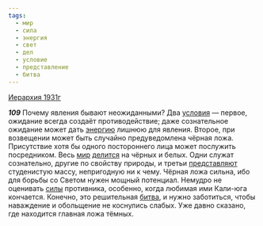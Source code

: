 ```yaml
---
tags:
  - мир
  - сила
  - энергия
  - свет
  - дел
  - условие
  - представление
  - битва
---
```


[Иерархия 1931г](https://127.0.0.1:4002/agni/1931)

___109___
Почему явления бывают неожиданными? Два [условия](../../../tags/#условие) — первое, ожидание всегда создаёт противодействие; даже сознательное ожидание может дать [энергию](../../../tags/#энергия) лишнюю для явления. Второе, при возвещении может быть случайно предуведомлена чёрная ложа. Присутствие хотя бы одного постороннего лица может послужить посредником. Весь [мир](../../../tags/#мир) [делится](../../../tags/#дел) на чёрных и белых. Одни служат сознательно, другие по свойству природы, и третьи [представляют](../../../tags/#представление) студенистую массу, непригодную ни к чему. Чёрная ложа сильна, ибо для борьбы со Светом нужен мощный потенциал. Немудро не оценивать [силы](../../../tags/#сила) противника, особенно, когда любимая ими Кали-юга кончается. Конечно, это решительная [битва](../../../tags/#битва), и нужно заботиться, чтобы наваждение и обольщение не коснулись слабых. Уже давно сказано, где находится главная ложа тёмных.   

